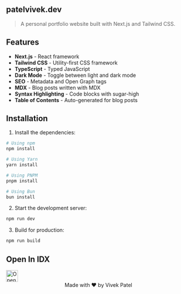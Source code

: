 ## patelvivek.dev

> A personal portfolio website built with Next.js and Tailwind CSS.

## Features

- **Next.js** - React framework
- **Tailwind CSS** - Utility-first CSS framework
- **TypeScript** - Typed JavaScript
- **Dark Mode** - Toggle between light and dark mode
- **SEO** - Metadata and Open Graph tags
- **MDX** - Blog posts written with MDX
- **Syntax Highlighting** - Code blocks with sugar-high
- **Table of Contents** - Auto-generated for blog posts

## Installation

1. Install the dependencies:

```bash
# Using npm
npm install

# Using Yarn
yarn install

# Using PNPM
pnpm install

# Using Bun
bun install

```

2. Start the development server:

```bash
npm run dev
```

3. Build for production:

```bash
npm run build
```

<!-- <div align="center">
    <img src="https://img.shields.io/github/license/patelvivekdev/patelvivek.dev?style=for-the-badge" alt="License" />
    <img src="https://img.shields.io/github/stars/patelvivekdev/patelvivek.dev?style=for-the-badge" alt="Stars" />
    <img src="https://img.shields.io/github/forks/patelvivekdev/patelvivek.dev?style=for-the-badge" alt="Forks" />
    <img src="https://img.shields.io/github/issues/patelvivekdev/patelvivek.dev?style=for-the-badge" alt="Issues" />
</div> -->

## Open In IDX

<a href="https://idx.google.com/import?url=https%3A%2F%2Fgithub.com%2Fpatelvivekdev%2Fpatelvivek.dev">
  <img height="32" alt="Open in IDX" src="https://cdn.idx.dev/btn/open_dark_32@2x.png">
</a>

<div align="center">
    Made with ❤️ by Vivek Patel
</div>
